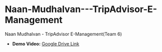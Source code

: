 # Naan-Mudhalvan---TripAdvisor-E-Management
Naan Mudhalvan - TripAdvisor E-Management(Team 6)
- **Demo Video:** [Google Drive Link](https://youtu.be/Mzc7ZwC5S3U?si=xblvhTsmrMdwCsUa)
